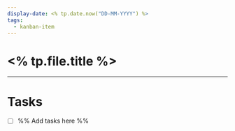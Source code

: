 ```yaml
---
display-date: <% tp.date.now("DD-MM-YYYY") %>
tags:
  - kanban-item
---
```

# <% tp.file.title %>


---

# Tasks
 - [ ] %% Add tasks here %%
